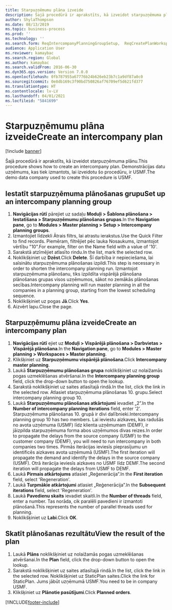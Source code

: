 ```yaml
---
title: Starpuzņēmumu plāna izveide
description: Šajā procedūrā ir aprakstīts, kā izveidot starpuzņēmuma plānu.
author: ShylaThompson
ms.date: 08/13/2019
ms.topic: business-process
ms.prod: ''
ms.technology: ''
ms.search.form: ReqIntercompanyPlanningGroupSetup,  ReqCreatePlanWorkspace
audience: Application User
ms.reviewer: kamaybac
ms.search.region: Global
ms.author: kamaybac
ms.search.validFrom: 2016-06-30
ms.dyn365.ops.version: Version 7.0.0
ms.openlocfilehash: 0fb787955a67776b24b626eb23b7c1a9df87a0c0
ms.sourcegitcommit: 0e8db169c3f90bd750826af76709ef5d621fd377
ms.translationtype: HT
ms.contentlocale: lv-LV
ms.lasthandoff: 04/01/2021
ms.locfileid: "5841699"
---
```

# <a name="create-an-intercompany-plan"></a><span data-ttu-id="88b63-103">Starpuzņēmumu plāna izveide</span><span class="sxs-lookup"><span data-stu-id="88b63-103">Create an intercompany plan</span></span>

[!include [banner](../../includes/banner.md)]

<span data-ttu-id="88b63-104">Šajā procedūrā ir aprakstīts, kā izveidot starpuzņēmuma plānu.</span><span class="sxs-lookup"><span data-stu-id="88b63-104">This procedure shows how to create an intercompany plan.</span></span> <span data-ttu-id="88b63-105">Demonstrācijas datu uzņēmums, kas tiek izmantots, lai izveidotu šo procedūru, ir USMF.</span><span class="sxs-lookup"><span data-stu-id="88b63-105">The demo data company used to create this procedure is USMF.</span></span>


## <a name="set-up-an-intercompany-planning-group"></a><span data-ttu-id="88b63-106">Iestatīt starpuzņēmuma plānošanas grupu</span><span class="sxs-lookup"><span data-stu-id="88b63-106">Set up an intercompany planning group</span></span> 
1. <span data-ttu-id="88b63-107">**Navigācijas rūtī** pārejiet uz sadaļu **Moduļi > Šablona plānošana > Iestatīšana > Starpuzņēmumu plānošanas grupas**.</span><span class="sxs-lookup"><span data-stu-id="88b63-107">In the **Navigation pane**, go to **Modules > Master planning > Setup > Intercompany planning groups**.</span></span> 
2. <span data-ttu-id="88b63-108">Izmantojiet līdzekli Ātrais filtrs, lai atrastu ierakstus.</span><span class="sxs-lookup"><span data-stu-id="88b63-108">Use the Quick Filter to find records.</span></span> <span data-ttu-id="88b63-109">Piemēram, filtrējiet pēc lauka Nosaukums, izmantojot vērtību "10".</span><span class="sxs-lookup"><span data-stu-id="88b63-109">For example, filter on the Name field with a value of '10'.</span></span>
3. <span data-ttu-id="88b63-110">Sarakstā atzīmējiet atlasīto rindu.</span><span class="sxs-lookup"><span data-stu-id="88b63-110">In the list, mark the selected row.</span></span>
4. <span data-ttu-id="88b63-111">Noklikšķiniet uz **Dzēst**.</span><span class="sxs-lookup"><span data-stu-id="88b63-111">Click **Delete**.</span></span> <span data-ttu-id="88b63-112">Šī darbība ir nepieciešama, lai saīsinātu starpuzņēmuma plānošanas izpildi.</span><span class="sxs-lookup"><span data-stu-id="88b63-112">This step is necessary in order to shorten the intercompany planning run.</span></span>   <span data-ttu-id="88b63-113">Izmantojot starpuzņēmuma plānošanu, tiks izpildīta vispārējā plānošana plānošanas grupas visos uzņēmumos, sākot no zemākās plānošanas secības.</span><span class="sxs-lookup"><span data-stu-id="88b63-113">Intercompany planning will run master planning in all the companies in a planning group, starting from the lowest scheduling sequence.</span></span>  
5. <span data-ttu-id="88b63-114">Noklikšķiniet uz pogas **Jā**.</span><span class="sxs-lookup"><span data-stu-id="88b63-114">Click **Yes**.</span></span>
6. <span data-ttu-id="88b63-115">Aizvērt lapu.</span><span class="sxs-lookup"><span data-stu-id="88b63-115">Close the page.</span></span>

## <a name="create-an-intercompany-plan"></a><span data-ttu-id="88b63-116">Starpuzņēmumu plāna izveide</span><span class="sxs-lookup"><span data-stu-id="88b63-116">Create an intercompany plan</span></span>
1. <span data-ttu-id="88b63-117">**Navigācijas rūtī** ejiet uz **Moduļi > Vispārējā plānošana > Darbvietas > Vispārējā plānošana**.</span><span class="sxs-lookup"><span data-stu-id="88b63-117">In the **Navigation pane**, go to **Modules > Master planning > Workspaces > Master planning**.</span></span>
2. <span data-ttu-id="88b63-118">Klikšķiniet uz **Starpuzņēmumu vispārējā plānošana**.</span><span class="sxs-lookup"><span data-stu-id="88b63-118">Click **Intercompany master planning**.</span></span>  
3. <span data-ttu-id="88b63-119">Laukā **Starpuzņēmumu plānošanas grupa** noklikšķiniet uz nolaižamās pogas uzmeklēšanas atvēršanai.</span><span class="sxs-lookup"><span data-stu-id="88b63-119">In the **Intercompany planning group** field, click the drop-down button to open the lookup.</span></span>
4. <span data-ttu-id="88b63-120">Sarakstā noklikšķiniet uz saites atlasītajā rindā.</span><span class="sxs-lookup"><span data-stu-id="88b63-120">In the list, click the link in the selected row.</span></span> <span data-ttu-id="88b63-121">Atlasiet starpuzņēmuma plānošanas 10. grupu.</span><span class="sxs-lookup"><span data-stu-id="88b63-121">Select intercompany planning group 10.</span></span>  
5. <span data-ttu-id="88b63-122">Laukā **Starpuzņēmumu plānošanas atkārtojumi** ievadiet „2”.</span><span class="sxs-lookup"><span data-stu-id="88b63-122">In the **Number of intercompany planning iterations** field, enter '2'.</span></span> <span data-ttu-id="88b63-123">Starpuzņēmuma plānošanas 10. grupā ir divi dalībnieki.</span><span class="sxs-lookup"><span data-stu-id="88b63-123">Intercompany planning group 10 has two members.</span></span> <span data-ttu-id="88b63-124">Lai ieviestu aizkaves, kas radušās no avota uzņēmuma (USMF) līdz klienta uzņēmumam (DEMF), ir jāizpilda starpuzņēmuma forma abos uzņēmumos divas reizes.</span><span class="sxs-lookup"><span data-stu-id="88b63-124">In order to propagate the delays from the source company (USMF) to the customer company (DEMF), you will need to run intercompany in both companies two times.</span></span> <span data-ttu-id="88b63-125">Pirmās iterācijas ieviesīs pieprasījumu un identificēs aizkaves avota uzņēmumā (USMF).</span><span class="sxs-lookup"><span data-stu-id="88b63-125">The first iteration will propagate the demand and identify the delays in the source company (USMF).</span></span> <span data-ttu-id="88b63-126">Otrā iterācija ieviesīs aizkaves no USMF līdz DEMF.</span><span class="sxs-lookup"><span data-stu-id="88b63-126">The second iteration will propagate the delays from USMF to DEMF.</span></span>  
6. <span data-ttu-id="88b63-127">Laukā **Pirmais atkārtojums** atlasiet „Reģenerācija”.</span><span class="sxs-lookup"><span data-stu-id="88b63-127">In the **First iteration** field, select 'Regeneration'.</span></span>
7. <span data-ttu-id="88b63-128">Laukā **Turpmākie atkārtojumi** atlasiet „Reģenerācija”.</span><span class="sxs-lookup"><span data-stu-id="88b63-128">In the **Subsequent iterations** field, select 'Regeneration'.</span></span>
8. <span data-ttu-id="88b63-129">Laukā **Pavedienu skaits** ievadiet skaitli.</span><span class="sxs-lookup"><span data-stu-id="88b63-129">In the **Number of threads** field, enter a number.</span></span> <span data-ttu-id="88b63-130">Tas norāda, cik paralēli pavedieni ir izmantoti plānošanā.</span><span class="sxs-lookup"><span data-stu-id="88b63-130">This represents the number of parallel threads used for planning.</span></span>  
9. <span data-ttu-id="88b63-131">Noklikšķiniet uz **Labi**.</span><span class="sxs-lookup"><span data-stu-id="88b63-131">Click **OK**.</span></span>

## <a name="view-the-result-of-the-plan"></a><span data-ttu-id="88b63-132">Skatīt plānošanas rezultātu</span><span class="sxs-lookup"><span data-stu-id="88b63-132">View the result of the plan</span></span>
1. <span data-ttu-id="88b63-133">Laukā **Plāns** noklikšķiniet uz nolaižamās pogas uzmeklēšanas atvēršanai.</span><span class="sxs-lookup"><span data-stu-id="88b63-133">In the **Plan** field, click the drop-down button to open the lookup.</span></span>
2. <span data-ttu-id="88b63-134">Sarakstā noklikšķiniet uz saites atlasītajā rindā.</span><span class="sxs-lookup"><span data-stu-id="88b63-134">In the list, click the link in the selected row.</span></span> <span data-ttu-id="88b63-135">Noklikšķiniet uz StaticPlan saites.</span><span class="sxs-lookup"><span data-stu-id="88b63-135">Click the link for StaticPlan.</span></span> <span data-ttu-id="88b63-136">Jums jābūt uzņēmumā USMF.</span><span class="sxs-lookup"><span data-stu-id="88b63-136">You need to be in company USMF.</span></span>  
3. <span data-ttu-id="88b63-137">Klikšķiniet uz **Plānotie pasūtījumi**.</span><span class="sxs-lookup"><span data-stu-id="88b63-137">Click **Planned orders**.</span></span>



[!INCLUDE[footer-include](../../../includes/footer-banner.md)]